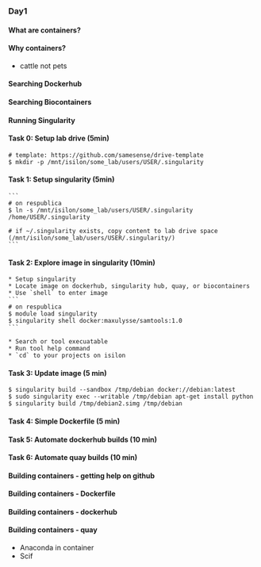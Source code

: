 ### Day1

#### What are containers?

#### Why containers?
* cattle not pets

#### Searching Dockerhub

#### Searching Biocontainers

#### Running Singularity

#### Task 0: Setup lab drive (5min)
```
# template: https://github.com/samesense/drive-template
$ mkdir -p /mnt/isilon/some_lab/users/USER/.singularity
```

#### Task 1: Setup singularity (5min)
    ```
    # on respublica
    $ ln -s /mnt/isilon/some_lab/users/USER/.singularity /home/USER/.singularity
    
    # if ~/.singularity exists, copy content to lab drive space (/mnt/isilon/some_lab/users/USER/.singularity/)
    ```

#### Task 2: Explore image in singularity (10min)
    * Setup singularity 
    * Locate image on dockerhub, singularity hub, quay, or biocontainers
    * Use `shell` to enter image
    ```
    # on respublica
    $ module load singularity 
    $ singularity shell docker:maxulysse/samtools:1.0
    ```
    
    * Search or tool execuatable
    * Run tool help command
    * `cd` to your projects on isilon

#### Task 3: Update image (5 min)
```
$ singularity build --sandbox /tmp/debian docker://debian:latest
$ sudo singularity exec --writable /tmp/debian apt-get install python
$ singularity build /tmp/debian2.simg /tmp/debian
```

#### Task 4: Simple Dockerfile (5 min)

#### Task 5: Automate dockerhub builds (10 min)

#### Task 6: Automate quay builds (10 min)

#### Building containers - getting help on github

#### Building containers - Dockerfile

#### Building containers - dockerhub

#### Building containers - quay

* Anaconda in container
* Scif
